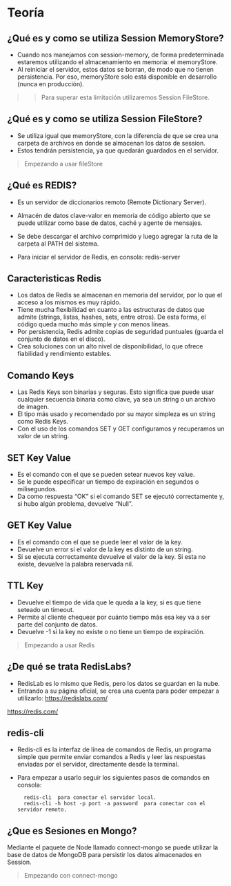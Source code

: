 # Teoría

## ¿Qué es y como se utiliza Session MemoryStore?

- Cuando nos manejamos con session-memory, de forma predeterminada estaremos utilizando el almacenamiento en memoria: el memoryStore.
- Al reiniciar el servidor, estos datos se borran, de modo que no tienen persistencia. Por eso, memoryStore solo está disponible en desarrollo (nunca en producción).

>> Para superar esta limitación utilizaremos Session FileStore.

## ¿Qué es y como se utiliza Session FileStore?

- Se utiliza igual que memoryStore, con la diferencia de que se crea una carpeta de archivos en donde se almacenan los datos de session.
- Estos tendrán persistencia, ya que quedarán guardados en el servidor.

> Empezando a usar fileStore

## ¿Qué es REDIS?

- Es un servidor de diccionarios remoto (Remote Dictionary Server).
- Almacén de datos clave-valor en memoria de código abierto que se puede utilizar como base de datos, caché y agente de mensajes.

- Se debe descargar el archivo comprimido y luego agregar la ruta de la carpeta al PATH del sistema.
- Para iniciar el servidor de Redis, en consola: redis-server

## Caracteristicas Redis

- Los datos de Redis se almacenan en memoria del servidor, por lo que el acceso a los mismos es muy rápido.
- Tiene mucha flexibilidad en cuanto a las estructuras de datos que admite (strings, listas, hashes, sets, entre otros). De esta forma, el código queda mucho más simple y con menos líneas.
- Por persistencia, Redis admite copias de seguridad puntuales (guarda el conjunto de datos en el disco).
- Crea soluciones con un alto nivel de disponibilidad, lo que ofrece fiabilidad y rendimiento estables.

## Comando Keys

- Las Redis Keys son binarias y seguras. Esto significa que puede usar cualquier secuencia binaria como clave, ya sea un string o un archivo de imagen.
- El tipo más usado y recomendado por su mayor simpleza es un string como Redis Keys.
- Con el uso de los comandos SET y GET configuramos y recuperamos un valor de un string.

## SET Key Value

- Es el comando con el que se pueden setear nuevos key value.
- Se le puede especificar un tiempo de expiración en segundos o milisegundos.
- Da como respuesta “OK” si el comando SET se ejecutó correctamente y, si hubo algún problema, devuelve “Null”.

## GET Key Value

- Es el comando con el que se puede leer el valor de la key.
- Devuelve un error si el valor de la key es distinto de un string.
- Si se ejecuta correctamente devuelve el valor de la key. Si esta no existe, devuelve la palabra reservada nil.

## TTL Key

- Devuelve el tiempo de vida que le queda a la key, si es que tiene seteado un timeout.
- Permite al cliente chequear por cuánto tiempo más esa key va a ser parte del conjunto de datos.
- Devuelve -1 si la key no existe o no tiene un tiempo de expiración.

> Empezando a usar Redis

## ¿De qué se trata RedisLabs?

- RedisLab es lo mismo que Redis, pero los datos se guardan en la nube.
- Entrando a su página oficial, se crea una cuenta para poder empezar a utilizarlo: https://redislabs.com/

https://redis.com/

## redis-cli

- Redis-cli es la interfaz de línea de comandos de Redis, un programa simple que permite enviar comandos a Redis y leer las respuestas enviadas por el servidor, directamente desde la terminal.
- Para empezar a usarlo seguir los siguientes pasos de comandos en consola:

		redis-cli  para conectar el servidor local.
		redis-cli -h host -p port -a password  para conectar con el servidor remoto.

## ¿Que es Sesiones en Mongo?

Mediante el paquete de Node llamado connect-mongo se puede utilizar la base de datos de MongoDB para persistir los datos almacenados en Session.

> Empezando con connect-mongo
